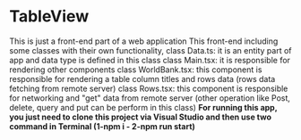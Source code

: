 # TableView
This is just a front-end part of a web application
This front-end including some classes with their own functionality,
class Data.ts: it is an entity part of app and data type is defined in this class
class Main.tsx: it is responsible for rendering other components
class WorldBank.tsx: this component is responsible for rendering a table column titles and rows data (rows data fetching from remote server)
class Rows.tsx: this component is responsible for networking and "get" data from remote server (other operation like Post, delete, query and put can be perform in this class)
**For running this app, you just need to clone this project via Visual Studio and then use two command in Terminal (1-npm i - 2-npm run start)**
